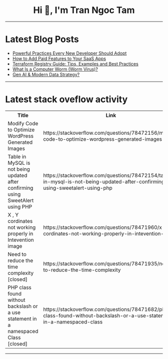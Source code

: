 <h1 align="center">Hi 👋, I'm Tran Ngoc Tam</h1>

---

# Latest Blog Posts 
<!-- BLOG-POST-LIST:START -->
- [Powerful Practices Every New Developer Should Adopt](https://dev.to/baransel/powerful-practices-every-new-developer-should-adopt-2j7d)
- [How to Add Paid Features to Your SaaS Apps](https://dev.to/aws-builders/how-to-add-paid-features-to-your-saas-apps-1fjb)
- [Terraform Registry Guide: Tips, Examples and Best Practices](https://dev.to/env0/terraform-registry-guide-tips-examples-and-best-practices-1idl)
- [What Is a Computer Worm &lpar;Worm Virus&rpar;?](https://dev.to/clouddefenseai/what-is-a-computer-worm-worm-virus-3j2n)
- [Gen AI &amp; Modern Data Strategy?](https://dev.to/sid16/gen-ai-modern-data-strategy-2mm0)
<!-- BLOG-POST-LIST:END -->

---

# Latest stack oveflow activity
<table>
  <tr><th>Title</th><th>Link</th></tr>
  <!-- STACKOVERFLOW:START --><tr><td>Modify Code to Optimize WordPress Generated Images</td><td>https://stackoverflow.com/questions/78472156/modify-code-to-optimize-wordpress-generated-images</td></tr><tr><td>Table in MySQL is not being updated after confirming using SweetAlert using PHP</td><td>https://stackoverflow.com/questions/78472154/table-in-mysql-is-not-being-updated-after-confirming-using-sweetalert-using-php</td></tr><tr><td>X , Y cordinates not working properly in Intevention image</td><td>https://stackoverflow.com/questions/78471960/x-y-cordinates-not-working-properly-in-intevention-image</td></tr><tr><td>Need to reduce the time complexity [closed]</td><td>https://stackoverflow.com/questions/78471935/need-to-reduce-the-time-complexity</td></tr><tr><td>PHP class found without backslash or a use statement in a namespaced Class [closed]</td><td>https://stackoverflow.com/questions/78471682/php-class-found-without-backslash-or-a-use-statement-in-a-namespaced-class</td></tr><!-- STACKOVERFLOW:END -->
</table>

---



